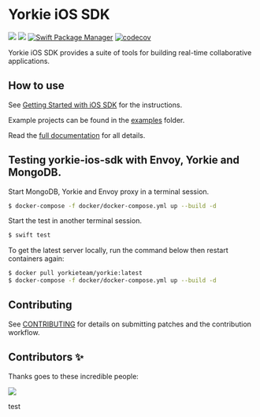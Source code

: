 # Yorkie iOS SDK

[![](https://img.shields.io/endpoint?url=https%3A%2F%2Fswiftpackageindex.com%2Fapi%2Fpackages%2Fyorkie-team%2Fyorkie-ios-sdk%2Fbadge%3Ftype%3Dswift-versions)](https://swiftpackageindex.com/yorkie-team/yorkie-ios-sdk)
[![](https://img.shields.io/endpoint?url=https%3A%2F%2Fswiftpackageindex.com%2Fapi%2Fpackages%2Fyorkie-team%2Fyorkie-ios-sdk%2Fbadge%3Ftype%3Dplatforms)](https://swiftpackageindex.com/yorkie-team/yorkie-ios-sdk)
[![Swift Package Manager](https://img.shields.io/badge/Swift_Package_Manager-compatible-orange?style=flat-square)](https://img.shields.io/badge/Swift_Package_Manager-compatible-orange?style=flat-square)
[![codecov](https://codecov.io/gh/yorkie-team/yorkie-ios-sdk/branch/main/graph/badge.svg?token=USX8DU19YO)](https://codecov.io/gh/yorkie-team/yorkie-ios-sdk)

Yorkie iOS SDK provides a suite of tools for building real-time collaborative applications.

## How to use

See [Getting Started with iOS SDK](https://yorkie.dev/docs/getting-started/with-ios-sdk) for the instructions.

Example projects can be found in the [examples](https://github.com/yorkie-team/yorkie-ios-sdk/tree/main/Examples) folder.

Read the [full documentation](https://yorkie.dev/docs) for all details.

## Testing yorkie-ios-sdk with Envoy, Yorkie and MongoDB.

Start MongoDB, Yorkie and Envoy proxy in a terminal session.

```bash
$ docker-compose -f docker/docker-compose.yml up --build -d
```

Start the test in another terminal session.

```bash
$ swift test
```

To get the latest server locally, run the command below then restart containers again:

```bash
$ docker pull yorkieteam/yorkie:latest
$ docker-compose -f docker/docker-compose.yml up --build -d
```

## Contributing

See [CONTRIBUTING](CONTRIBUTING.md) for details on submitting patches and the contribution workflow.

## Contributors ✨

Thanks goes to these incredible people:

<a href="https://github.com/yorkie-team/yorkie-ios-sdk/graphs/contributors">
  <img src="https://contrib.rocks/image?repo=yorkie-team/yorkie-ios-sdk" />
</a>

test
